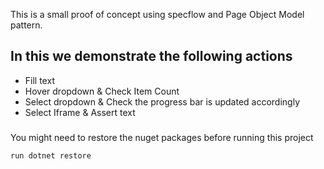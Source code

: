  This is a small proof of concept using specflow and Page Object Model pattern.


## In this we demonstrate the following actions
- Fill text 
- Hover dropdown & Check Item Count
- Select dropdown & Check the progress bar is updated accordingly
- Select Iframe & Assert text


### 
You might need to restore the nuget packages before running this project
```
run dotnet restore 
```